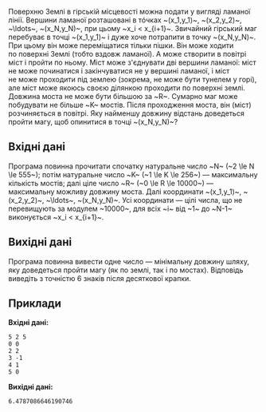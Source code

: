 Поверхню Землі в&nbsp;гірській місцевості можна подати у&nbsp;вигляді ламаної лінії.
Вершини ламаної розташовані в&nbsp;тóчках ~(x_1,y_1)~, ~(x_2,y_2)~, ~\ldots~, ~(x_N,y_N)~, при&nbsp;цьому ~x_i < x_{i+1}~.
Звичайний гірський маг перебуває в&nbsp;точці ~(x_1,y_1)~ і&nbsp;дуже хоче потрапити в&nbsp;точку ~(x_N,y_N)~. При&nbsp;цьому він може переміщатися тільки пішки.
Він може ходити по&nbsp;поверхні Землі (тобто вздовж ламаної). А&nbsp;може створити в&nbsp;повітрі міст і&nbsp;пройти по&nbsp;ньому. Міст може з'єднувати дві вершини ламаної: міст не&nbsp;може починатися і&nbsp;закінчуватися не&nbsp;у&nbsp;вершині ламаної, і&nbsp;міст не&nbsp;може проходити під&nbsp;землею (зокрема, не&nbsp;може бути тунелем у&nbsp;горі), але&nbsp;міст може якоюсь своєю ділянкою проходити по&nbsp;поверхні землі.
Довжина моста не&nbsp;може бути більшою за&nbsp;~R~. Сумарно маг може побудувати не&nbsp;більше ~K~ мостів. Після проходження моста, він (міст) розчиняється в&nbsp;повітрі. Яку найменшу довжину відстань доведеться пройти магу, щоб опинитися в&nbsp;точці ~(x_N,y_N)~?

## Вхідні дані
Програма повинна прочитати спочатку натуральне число&nbsp;~N~ (~2 \le N \le 555~);
потім натуральне число&nbsp;~K~ (~1 \le K \le 256~) — максимальну кількість мостів;
далі ціле число&nbsp;~R~ (~0 \le R \le 10000~) — максимальну можливу довжину моста. Далі координати ~(x_1,y_1)~, ~(x_2,y_2)~, ~\ldots~, ~(x_N,y_N)~.
Усі координати — цілі числа, що&nbsp;не перевищують за&nbsp;модулем ~10000~, для&nbsp;всіх ~i~ від&nbsp;~1~ до&nbsp;~N-1~ виконується ~x_i < x_{i+1}~.

## Вихідні дані
Програма повинна вивести одне число — мінімальну довжину шляху, яку доведеться пройти магу (як&nbsp;по&nbsp;землі, так&nbsp;і&nbsp;по&nbsp;мостах). Відповідь виведіть з&nbsp;точністю 6&nbsp;знаків після десяткової крапки.

## Приклади
**Вхідні дані:**
```
5 2 5
0 0
2 2
3 -1
4 1
5 0
```

**Вихідні дані:**
```
6.4787086646190746
```
